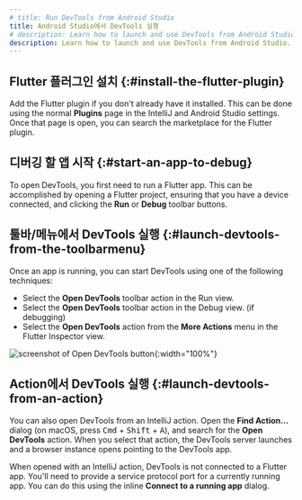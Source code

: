 ```yaml
---
# title: Run DevTools from Android Studio
title: Android Studio에서 DevTools 실행
# description: Learn how to launch and use DevTools from Android Studio.
description: Learn how to launch and use DevTools from Android Studio.
---
```


## Flutter 플러그인 설치 {:#install-the-flutter-plugin}

Add the Flutter plugin if you don't already have it installed.
This can be done using the normal **Plugins** page in the IntelliJ
and Android Studio settings. Once that page is open,
you can search the marketplace for the Flutter plugin.

## 디버깅 할 앱 시작 {:#start-an-app-to-debug}

To open DevTools, you first need to run a Flutter app.
This can be accomplished by opening a Flutter project,
ensuring that you have a device connected,
and clicking the **Run** or **Debug** toolbar buttons.

## 툴바/메뉴에서 DevTools 실행 {:#launch-devtools-from-the-toolbarmenu}

Once an app is running,
you can start DevTools using one of the following techniques:

* Select the **Open DevTools** toolbar action in the Run view.
* Select the **Open DevTools** toolbar action in the Debug view.
  (if debugging)
* Select the **Open DevTools** action from the **More Actions**
  menu in the Flutter Inspector view.

![screenshot of Open DevTools button](/assets/images/docs/tools/devtools/android_studio_open_devtools.png){:width="100%"}

## Action에서 DevTools 실행 {:#launch-devtools-from-an-action}

You can also open DevTools from an IntelliJ action.
Open the **Find Action...** dialog
(on macOS, press <kbd>Cmd</kbd> + <kbd>Shift</kbd> + <kbd>A</kbd>),
and search for the **Open DevTools** action.
When you select that action, the DevTools server
launches and a browser instance opens pointing to the DevTools app.

When opened with an IntelliJ action, DevTools is not connected
to a Flutter app. You'll need to provide a service protocol port
for a currently running app. You can do this using the inline
**Connect to a running app** dialog.
